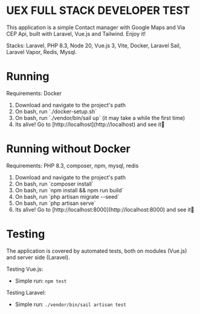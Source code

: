 # UEX FULL STACK DEVELOPER TEST

This application is a simple Contact manager with Google Maps and Via CEP Api, built with Laravel, Vue.js and Tailwind. Enjoy it!

Stacks: Laravel, PHP 8.3, Node 20, Vue.js 3, Vite, Docker, Laravel Sail, Laravel Vapor, Redis, Mysql.

# Running

Requirements: Docker

<ol>
<li>Download and navigate to the project's path</li>
<li>On bash, run `./docker-setup.sh`</li>
<li>On bash, run `./vendor/bin/sail up` (it may take a while the first time)</li>
<li>Its alive! Go to [http://localhost](http://localhost) and see it🎉</li>
</ol>

# Running without Docker

Requirements: PHP 8.3, composer, npm, mysql, redis

<ol>
<li>Download and navigate to the project's path</li>
<li>On bash, run `composer install`</li>
<li>On bash, run `npm install && npm run build`</li>
<li>On bash, run `php artisan migrate --seed`</li>
<li>On bash, run `php artisan serve`</li>
<li>Its alive! Go to [http://localhost:8000](http://localhost:8000) and see it🎉</li>
</ol>

# Testing

The application is covered by automated tests, both on modules (Vue.js) and server side (Laravel).

Testing Vue.js:

-   Simple run: `npm test`

Testing Laravel:

-   Simple run: `./vendor/bin/sail artisan test`
